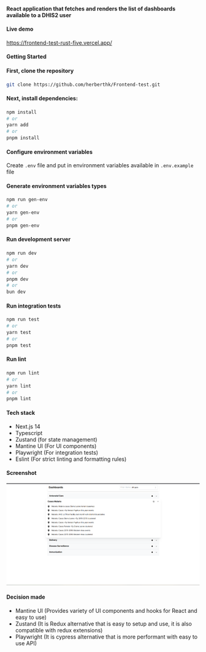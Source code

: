 #### React application that fetches and renders the list of dashboards available to a DHIS2 user

#### Live demo
https://frontend-test-rust-five.vercel.app/
#### Getting Started

#### First, clone the repository
```bash
git clone https://github.com/herberthk/Frontend-test.git
```

#### Next, install dependencies:

```bash
npm install
# or
yarn add
# or
pnpm install
```
#### Configure environment variables
Create `.env` file and put in environment variables available in `.env.example` file

#### Generate environment variables types
```bash
npm run gen-env
# or
yarn gen-env
# or
pnpm gen-env
```

#### Run development server
```bash
npm run dev
# or
yarn dev
# or
pnpm dev
# or
bun dev
```

#### Run integration tests
```bash
npm run test
# or
yarn test
# or
pnpm test
```

#### Run lint
```bash
npm run lint
# or
yarn lint
# or
pnpm lint
```

#### Tech stack
- Next.js 14 
- Typescript
- Zustand (for state management)
- Mantine UI (For UI components)
- Playwright (For integration tests)
- Eslint (For strict linting and formatting rules)

#### Screenshot
![screenshot](/screenshots/dashboards.png)

#### Decision made
- Mantine UI (Provides variety of UI components and hooks for React and easy to use)
- Zustand (It is Redux alternative that is easy to setup and use, it is also compatible with redux extensions)
- Playwright (It is cypress alternative that is more performant with easy to use API)